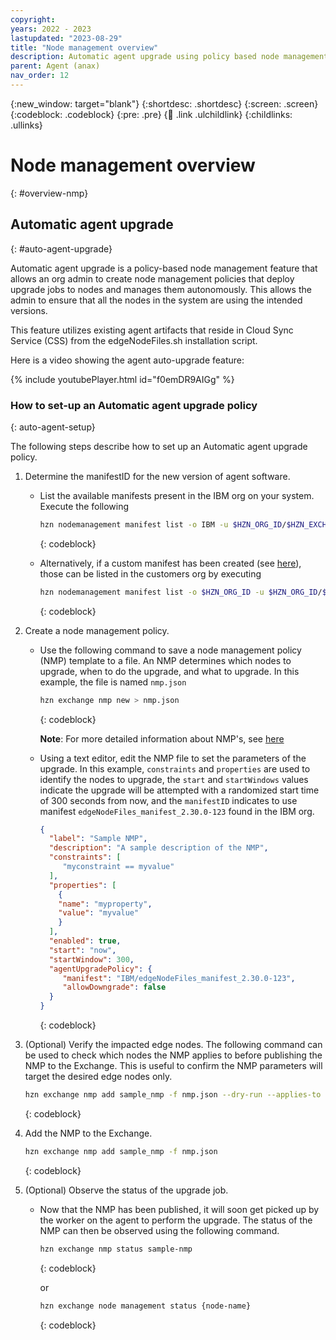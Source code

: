 ```yaml
---
copyright:
years: 2022 - 2023
lastupdated: "2023-08-29"
title: "Node management overview"
description: Automatic agent upgrade using policy based node management
parent: Agent (anax)
nav_order: 12
---
```


{:new_window: target="blank"}
{:shortdesc: .shortdesc}
{:screen: .screen}
{:codeblock: .codeblock}
{:pre: .pre}
{:child: .link .ulchildlink}
{:childlinks: .ullinks}

# Node management overview
{: #overview-nmp}

## Automatic agent upgrade
{: #auto-agent-upgrade}

Automatic agent upgrade is a policy-based node management feature that allows an org admin to create node management policies that deploy upgrade jobs to nodes and manages them autonomously. This allows the admin to ensure that all the nodes in the system are using the intended versions.

This feature utilizes existing agent artifacts that reside in Cloud Sync Service (CSS) from the edgeNodeFiles.sh installation script.

Here is a video showing the agent auto-upgrade feature:

{% include youtubePlayer.html id="f0emDR9AIGg" %}

### How to set-up an Automatic agent upgrade policy
{: auto-agent-setup}

The following steps describe how to set up an Automatic agent upgrade policy.

1. Determine the manifestID for the new version of agent software.

   - List the available manifests present in the IBM org on your system. Execute the following

     ```bash
     hzn nodemanagement manifest list -o IBM -u $HZN_ORG_ID/$HZN_EXCHANGE_USER_AUTH
     ```
     {: codeblock}

   - Alternatively, if a custom manifest has been created (see [here](./agentfile_manifest.md)), those can be listed in the customers org by executing

     ```bash
     hzn nodemanagement manifest list -o $HZN_ORG_ID -u $HZN_ORG_ID/$HZN_EXCHANGE_USER_AUTH
     ```
     {: codeblock}

2. Create a node management policy.

   - Use the following command to save a node management policy (NMP) template to a file. An NMP determines which nodes to upgrade, when to do the upgrade, and what to upgrade. In this example, the file is named `nmp.json`

     ```bash
     hzn exchange nmp new > nmp.json
     ```
     {: codeblock}

     **Note**: For more detailed information about NMP's, see [here](./node_management_policy.md)

   - Using a text editor, edit the NMP file to set the parameters of the upgrade. In this example, `constraints` and `properties` are used to identify the nodes to upgrade, the `start` and `startWindows` values indicate the upgrade will be attempted with a randomized start time of 300 seconds from now, and the `manifestID` indicates to use manifest `edgeNodeFiles_manifest_2.30.0-123` found in the IBM org.

     ```json
     {
       "label": "Sample NMP",
       "description": "A sample description of the NMP",
       "constraints": [
          "myconstraint == myvalue"
       ],
       "properties": [
         {
         "name": "myproperty",
         "value": "myvalue"
         }
       ],
       "enabled": true,
       "start": "now",
       "startWindow": 300,
       "agentUpgradePolicy": {
          "manifest": "IBM/edgeNodeFiles_manifest_2.30.0-123",
          "allowDowngrade": false
       }
     }
     ```
     {: codeblock}

3. (Optional) Verify the impacted edge nodes.
   The following command can be used to check which nodes the NMP applies to before publishing the NMP to the Exchange. This is useful to confirm the NMP parameters will target the desired edge nodes only.

   ```bash
   hzn exchange nmp add sample_nmp -f nmp.json --dry-run --applies-to
   ```
   {: codeblock}

4. Add the NMP to the Exchange.

   ```bash
   hzn exchange nmp add sample_nmp -f nmp.json
   ```
   {: codeblock}

5. (Optional) Observe the status of the upgrade job.

   - Now that the NMP has been published, it will soon get picked up by the worker on the agent to perform the upgrade. The status of the NMP can then be observed using the following command.

     ```bash
     hzn exchange nmp status sample-nmp
     ```
     {: codeblock}

     or

      ```bash
      hzn exchange node management status {node-name}
      ```
      {: codeblock}
